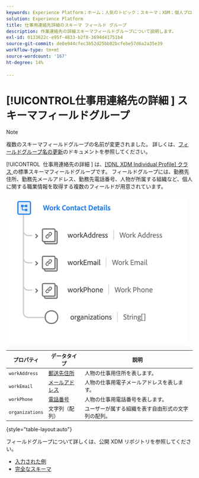 ```yaml
---
keywords: Experience Platform；ホーム；人気のトピック；スキーマ；XDM；個人プロファイル；フィールド；スキーマ；スキーマ；スキーマデザイン；mixin;mixin；作業の詳細；プロファイル作業；
solution: Experience Platform
title: 仕事用連絡先詳細のスキーマ フィールド グループ
description: 作業連絡先の詳細スキーマフィールドグループについて説明します。
exl-id: 0133622c-e95f-4833-b2f8-3694d41751b4
source-git-commit: de8e944cfec3b52d25bb02bcfebe57d6a2a35e39
workflow-type: tm+mt
source-wordcount: '167'
ht-degree: 14%

---
```



# [!UICONTROL &#x200B; 仕事用連絡先の詳細 &#x200B;] スキーマフィールドグループ

>[!NOTE]
>
>複数のスキーマフィールドグループの名前が変更されました。 詳しくは、[フィールドグループ名の更新](../name-updates.md)のドキュメントを参照してください。

[!UICONTROL &#x200B; 仕事用連絡先の詳細 &#x200B;] は、[[!DNL XDM Individual Profile]  クラス ](../../classes/individual-profile.md) の標準スキーマフィールドグループです。 フィールドグループには、勤務先住所、勤務先メールアドレス、勤務先電話番号、人物が所属する組織など、個人に関する職業情報を取得する複数のフィールドが用意されています。

![](../../images/field-groups/work-contact-details.png)

| プロパティ | データタイプ | 説明 |
| --- | --- | --- |
| `workAddress` | [ 郵送先住所 ](../../data-types/postal-address.md) | 人物の仕事用住所を表します。 |
| `workEmail` | [ メールアドレス ](../../data-types/email-address.md) | 人物の仕事用電子メールアドレスを表します。 |
| `workPhone` | [ 電話番号 ](../../data-types/phone-number.md) | 人物の仕事用電話番号を表します。 |
| `organizations` | 文字列（配列） | ユーザーが属する組織を表す自由形式の文字列の配列。 |

{style="table-layout:auto"}

フィールドグループについて詳しくは、公開 XDM リポジトリを参照してください。

* [ 入力された例 ](https://github.com/adobe/xdm/blob/master/components/fieldgroups/profile/profile-work-details.example.1.json)
* [ 完全なスキーマ ](https://github.com/adobe/xdm/blob/master/components/fieldgroups/profile/profile-work-details.schema.json)
